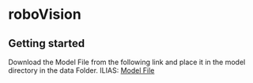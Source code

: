 # roboVision



## Getting started

Download the Model File from the following link and place it in the model directory in the data Folder.
ILIAS: [Model File](https://ilias.hs-heilbronn.de/goto.php?target=file_807853_download&client_id=iliashhn)



